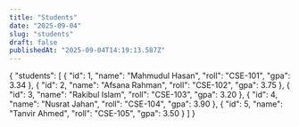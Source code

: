 ```yaml
---
title: "Students"
date: "2025-09-04"
slug: "students"
draft: false
publishedAt: "2025-09-04T14:19:13.587Z"
---
```


{
  "students": [
    {
      "id": 1,
      "name": "Mahmudul Hasan",
      "roll": "CSE-101",
      "gpa": 3.34
    },
    {
      "id": 2,
      "name": "Afsana Rahman",
      "roll": "CSE-102",
      "gpa": 3.75
    },
    {
      "id": 3,
      "name": "Rakibul Islam",
      "roll": "CSE-103",
      "gpa": 3.20
    },
    {
      "id": 4,
      "name": "Nusrat Jahan",
      "roll": "CSE-104",
      "gpa": 3.90
    },
    {
      "id": 5,
      "name": "Tanvir Ahmed",
      "roll": "CSE-105",
      "gpa": 3.50
    }
  ]
}
